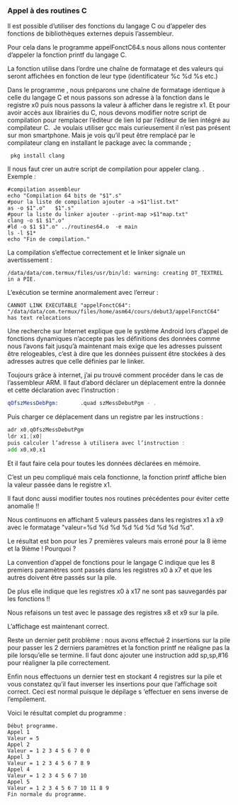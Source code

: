 ### Appel à des routines C
Il est possible d’utiliser des fonctions du langage C ou d’appeler des fonctions de bibliothèques externes depuis l’assembleur.

Pour cela dans le programme appelFonctC64.s nous allons nous contenter d’appeler la fonction printf du langage C.

La fonction utilise dans l’ordre une chaîne de formatage et des valeurs qui seront affichées en fonction de leur type (identificateur %c %d %s etc.)

Dans le programme , nous préparons une chaîne de formatage identique à celle du langage C et nous passons son adresse à la fonction dans le registre x0 puis nous passons la valeur à afficher dans le registre x1.
Et pour avoir accès aux librairies du C, nous devons modifier notre script de compilation pour remplacer l’éditeur de lien ld par l’éditeur de lien intégré au compilateur C. 
Je voulais utiliser gcc mais curieusement il n’est pas présent sur mon smartphone. Mais je vois qu’il peut être remplacé par le compilateur clang en installant le package avec la commande ;
```shell
 pkg install clang
 ```
Il nous faut crer un autre script de compilation pour appeler clang. 
. Exemple :
```shell
#compilation assembleur
echo "Compilation 64 bits de "$1".s"
#pour la liste de compilation ajouter -a >$1"list.txt"
as -o $1".o"   $1".s" 
#pour la liste du linker ajouter --print-map >$1"map.txt"
clang -o $1 $1".o" 
#ld -o $1 $1".o" ../routines64.o  -e main 
ls -l $1*  
echo "Fin de compilation."
```
La compilation s’effectue correctement et le linker signale un avertissement :
```
/data/data/com.termux/files/usr/bin/ld: warning: creating DT_TEXTREL in a PIE.
```
L’exécution se termine anormalement avec l’erreur :
```
CANNOT LINK EXECUTABLE "appelFonctC64": "/data/data/com.termux/files/home/asm64/cours/debut3/appelFonctC64" has text relocations
```
Une recherche sur Internet explique que le système Android lors d’appel de fonctions dynamiques n’accepte pas les définitions des données comme nous l’avons fait jusqu’à maintenant mais exige que les adresses puissent être relogeables, c’est à dire que les données puissent être stockées à des adresses autres que celle définies par le linker.

Toujours grâce à internet, j’ai pu trouvé comment procéder dans le cas de l’assembleur ARM. Il faut d’abord déclarer un déplacement entre la donnée et cette déclaration avec l’instruction :
```asm
qOfszMessDebPgm:       .quad szMessDebutPgm - .
```
Puis charger ce déplacement dans un registre par les instructions :
```asm
adr x0,qOfszMessDebutPgm
ldr x1,[x0]
puis calculer l’adresse à utilisera avec l’instruction :
add x0,x0,x1
```
Et il faut faire cela pour toutes les données déclarées en mémoire.

C’est un peu compliqué mais cela fonctionne, la fonction printf  affiche bien la valeur passée dans le registre x1.

Il faut donc aussi modifier toutes nos routines précédentes pour éviter cette anomalie !!

Nous continuons en affichant 5 valeurs passées dans les registres x1 à x9 avec le formatage "valeur=%d %d %d %d %d %d %d %d %d".

Le résultat est bon pour les 7 premières valeurs mais erroné pour la 8 ième et la 9ième ! Pourquoi ?

La convention d’appel de fonctions pour le langage C indique que les 8 premiers paramètres sont passés dans les registres x0 à x7 et que les autres doivent être passés sur la pile.

De plus elle indique que les registres x0 à x17 ne sont pas sauvegardés par les fonctions !!

Nous refaisons un test avec le passage des registres x8 et x9 sur la pile. 

L’affichage est maintenant correct.

Reste un dernier petit problème : nous avons effectué 2 insertions sur la pile pour passer les 2 derniers paramètres et la fonction printf ne réaligne pas la pile lorsqu’elle se termine. Il faut donc ajouter une instruction add sp,sp,#16 pour réaligner la pile correctement.

Enfin nous effectuons un dernier test en stockant 4 registres sur la pile et vous constatez qu’il faut inverser les insertions pour que l’affichage soit correct. Ceci est normal puisque le dépilage s ‘effectuer en sens inverse de l’empilement.

Voici le résultat complet du programme :
```
Début programme.
Appel 1
Valeur = 5
Appel 2
Valeur = 1 2 3 4 5 6 7 0 0
Appel 3
Valeur = 1 2 3 4 5 6 7 8 9
Appel 4
Valeur = 1 2 3 4 5 6 7 10
Appel 5
Valeur = 1 2 3 4 5 6 7 10 11 8 9
Fin normale du programme.
```
